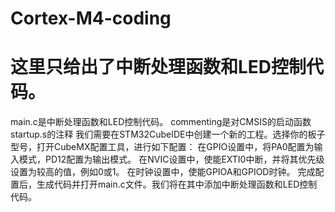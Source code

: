 # Cortex-M4-coding
# 这里只给出了中断处理函数和LED控制代码。
main.c是中断处理函数和LED控制代码。
commenting是对CMSIS的启动函数startup.s的注释
我们需要在STM32CubeIDE中创建一个新的工程。选择你的板子型号，打开CubeMX配置工具，进行如下配置：
在GPIO设置中，将PA0配置为输入模式，PD12配置为输出模式。
在NVIC设置中，使能EXTI0中断，并将其优先级设置为较高的值，例如0或1。
在时钟设置中，使能GPIOA和GPIOD时钟。
完成配置后，生成代码并打开main.c文件。我们将在其中添加中断处理函数和LED控制代码。
